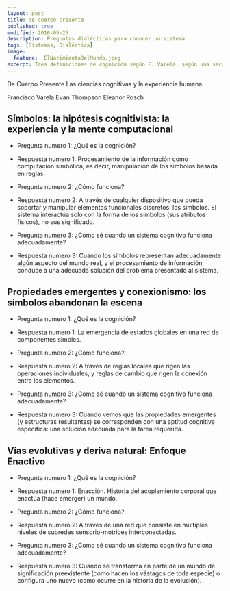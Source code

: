 ```yaml
---
layout: post
title: de cuerpo presente
published: true
modified: 2016-05-25
description: Preguntas dialécticas para conocer un sistema
tags: [Sistemas, Dialéctica]
image:
  feature:  ElNacimientoDelMundo.jpeg
excerpt: Tres definiciones de cognición según F. Varela, según una secuencia historica.
---
```

De Cuerpo Presente
Las ciencias cognitivas y la experiencia humana

Francisco Varela
Evan Thompson
Eleanor Rosch


## Símbolos: la hipótesis cognitivista: la experiencia y la mente computacional

* Pregunta numero 1: ¿Qué es la cognición?
* Respuesta numero 1: Procesamiento de la información como computación simbólica, es decir, manipulación de los símbolos basada en reglas.

* Pregunta numero 2: ¿Cómo funciona?
* Respuesta numero 2: A través de cualquier dispositivo que pueda soportar y manipular elementos funcionales discretos: los símbolos. El sistema interactúa solo con la forma de los símbolos (sus atributos físicos), no sus significado.

* Pregunta numero 3: ¿Como sé cuando un sistema cognitivo funciona adecuadamente?
* Respuesta numero 3: Cuando los símbolos representan adecuadamente algún aspecto del mundo real, y el procesamiento de información conduce a una adecuada solución del problema presentado al sistema.


## Propiedades emergentes y conexionismo: los símbolos abandonan la escena

* Pregunta numero 1: ¿Qué es la cognición?
* Respuesta numero 1: La emergencia de estados globales en una red de componentes simples.

* Pregunta numero 2: ¿Cómo funciona?
* Respuesta numero 2: A través de reglas locales que rigen las operaciones individuales, y reglas de cambio que rigen la conexión entre los elementos.

* Pregunta numero 3: ¿Como sé cuando un sistema cognitivo funciona adecuadamente?
* Respuesta numero 3: Cuando vemos que las propiedades emergentes (y estructuras resultantes) se corresponden con una aptitud cognitiva especifica: una solución adecuada para la tarea requerida.


## Vías evolutivas y deriva natural: Enfoque Enactivo

* Pregunta numero 1: ¿Qué es la cognición?
* Respuesta numero 1: Enacción. Historia del acoplamiento corporal que enactúa (hace emerger) un mundo.

* Pregunta numero 2: ¿Cómo funciona?
* Respuesta numero 2: A través de una red que consiste en múltiples niveles de subredes sensorio-motrices interconectadas.

* Pregunta numero 3: ¿Como sé cuando un sistema cognitivo funciona adecuadamente?
* Respuesta numero 3: Cuando se transforma en parte de un mundo de significación preexistente (como hacen los vástagos de toda especie) o configura uno nuevo (como ocurre en la historia de la evolución).
